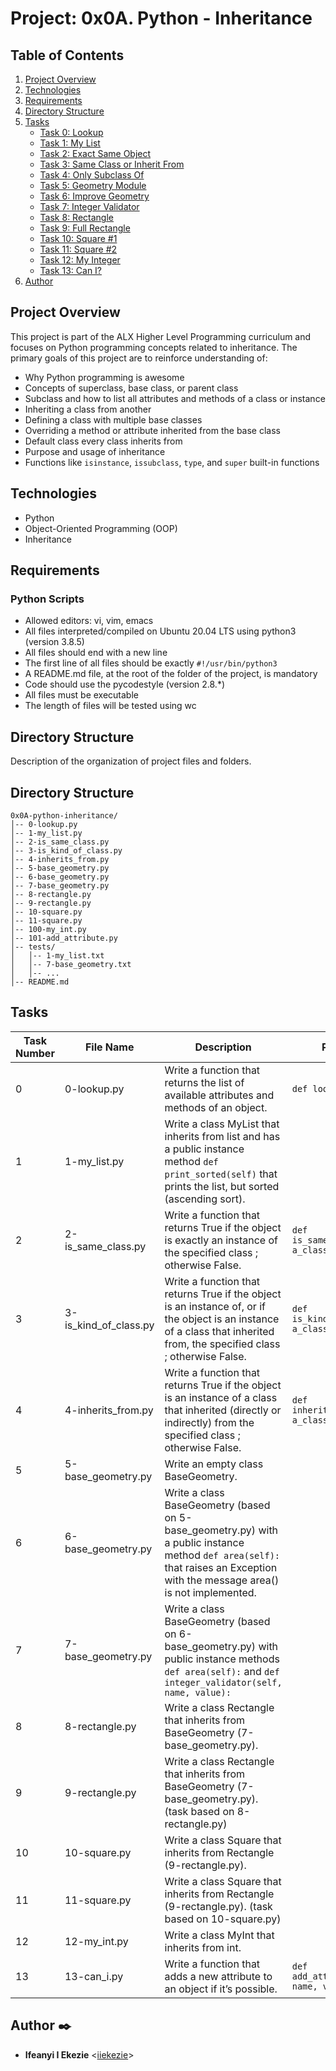 # Project:  0x0A. Python - Inheritance

## Table of Contents
1. [Project Overview](#project-overview)
2. [Technologies](#technologies)
3. [Requirements](#requirements)
4. [Directory Structure](#directory-structure)
5. [Tasks](#tasks)
    - [Task 0: Lookup](#task-0-lookup)
    - [Task 1: My List](#task-1-my-list)
    - [Task 2: Exact Same Object](#task-2-exact-same-object)
    - [Task 3: Same Class or Inherit From](#task-3-same-class-or-inherit-from)
    - [Task 4: Only Subclass Of](#task-4-only-subclass-of)
    - [Task 5: Geometry Module](#task-5-geometry-module)
    - [Task 6: Improve Geometry](#task-6-improve-geometry)
    - [Task 7: Integer Validator](#task-7-integer-validator)
    - [Task 8: Rectangle](#task-8-rectangle)
    - [Task 9: Full Rectangle](#task-9-full-rectangle)
    - [Task 10: Square #1](#task-10-square-1)
    - [Task 11: Square #2](#task-11-square-2)
    - [Task 12: My Integer](#task-12-my-integer)
    - [Task 13: Can I?](#task-13-can-i)
6. [Author](#author)


## Project Overview
This project is part of the ALX Higher Level Programming curriculum and focuses on Python programming concepts related to inheritance. The primary goals of this project are to reinforce understanding of:

- Why Python programming is awesome
- Concepts of superclass, base class, or parent class
- Subclass and how to list all attributes and methods of a class or instance
- Inheriting a class from another
- Defining a class with multiple base classes
- Overriding a method or attribute inherited from the base class
- Default class every class inherits from
- Purpose and usage of inheritance
- Functions like `isinstance`, `issubclass`, `type`, and `super` built-in functions

## Technologies
- Python
- Object-Oriented Programming (OOP)
- Inheritance

## Requirements
### Python Scripts
- Allowed editors: vi, vim, emacs
- All files interpreted/compiled on Ubuntu 20.04 LTS using python3 (version 3.8.5)
- All files should end with a new line
- The first line of all files should be exactly `#!/usr/bin/python3`
- A README.md file, at the root of the folder of the project, is mandatory
- Code should use the pycodestyle (version 2.8.*)
- All files must be executable
- The length of files will be tested using wc

## Directory Structure
Description of the organization of project files and folders.
## Directory Structure
```
0x0A-python-inheritance/
│-- 0-lookup.py
│-- 1-my_list.py
│-- 2-is_same_class.py
│-- 3-is_kind_of_class.py
│-- 4-inherits_from.py
│-- 5-base_geometry.py
│-- 6-base_geometry.py
│-- 7-base_geometry.py
│-- 8-rectangle.py
│-- 9-rectangle.py
│-- 10-square.py
│-- 11-square.py
│-- 100-my_int.py
│-- 101-add_attribute.py
│-- tests/
│   │-- 1-my_list.txt
│   │-- 7-base_geometry.txt
│   │-- ...
│-- README.md
```


## Tasks

| Task Number | File Name | Description | Prototype | Testing |
|-------------|-----------|-------------|-----------|---------|
| 0 | 0-lookup.py | Write a function that returns the list of available attributes and methods of an object. | `def lookup(obj):` | [Test](#task-0-lookup) |
| 1 | 1-my_list.py | Write a class MyList that inherits from list and has a public instance method `def print_sorted(self)` that prints the list, but sorted (ascending sort). | | [Test](#task-1-my-list) |
| 2 | 2-is_same_class.py | Write a function that returns True if the object is exactly an instance of the specified class ; otherwise False. | `def is_same_class(obj, a_class):` | [Test](#task-2-exact-same-object) |
| 3 | 3-is_kind_of_class.py | Write a function that returns True if the object is an instance of, or if the object is an instance of a class that inherited from, the specified class ; otherwise False. | `def is_kind_of_class(obj, a_class):` | [Test](#task-3-same-class-or-inherit-from) |
| 4 | 4-inherits_from.py | Write a function that returns True if the object is an instance of a class that inherited (directly or indirectly) from the specified class ; otherwise False. | `def inherits_from(obj, a_class):` | [Test](#task-4-only-subclass-of) |
| 5 | 5-base_geometry.py | Write an empty class BaseGeometry. | | [Test](#task-5-geometry-module) |
| 6 | 6-base_geometry.py | Write a class BaseGeometry (based on 5-base_geometry.py) with a public instance method `def area(self):` that raises an Exception with the message area() is not implemented. | | [Test](#task-6-improve-geometry) |
| 7 | 7-base_geometry.py | Write a class BaseGeometry (based on 6-base_geometry.py) with public instance methods `def area(self):` and `def integer_validator(self, name, value):` | | [Test](#task-7-integer-validator) |
| 8 | 8-rectangle.py | Write a class Rectangle that inherits from BaseGeometry (7-base_geometry.py). | | [Test](#task-8-rectangle) |
| 9 | 9-rectangle.py | Write a class Rectangle that inherits from BaseGeometry (7-base_geometry.py). (task based on 8-rectangle.py) | | [Test](#task-9-full-rectangle) |
| 10 | 10-square.py | Write a class Square that inherits from Rectangle (9-rectangle.py). | | [Test](#task-10-square-1) |
| 11 | 11-square.py | Write a class Square that inherits from Rectangle (9-rectangle.py). (task based on 10-square.py) | | [Test](#task-11-square-2) |
| 12 | 12-my_int.py | Write a class MyInt that inherits from int. | | [Test](#task-12-my-integer) |
| 13 | 13-can_i.py | Write a function that adds a new attribute to an object if it’s possible. | `def add_attribute(obj, name, value):` | [Test](#task-13-can-i) |

## Author :black_nib:

* **Ifeanyi I Ekezie** <[iiekezie](https://github.com/iiekezie)>
